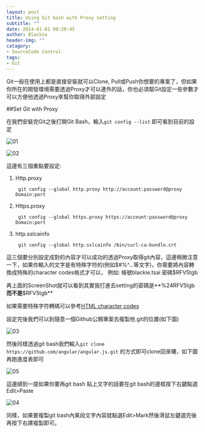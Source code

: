 ```yaml
---
layout: post
title: Using Git bash with Proxy setting
subtitle: ""
date: 2014-01-01 00:29:45
author: Blackie
header-img: ""
catagory:
- SourceCode Control
tags:
- Git
---
```


Git一般在使用上都是直接安裝就可以Clone, Pull或Push你想要的專案了，但如果你所在的開發環境需要透過Proxy才可以連外的話，你也必須幫Git設定一些參數才可以方便他透過Proxy來幫你取得外部設定

<!-- More -->

##Set Git with Proxy

在我們安裝完Git之後打開Git Bash，輸入`git config --list` 即可看到目前的設定

![01](https://dl.dropboxusercontent.com/u/20925528/%E6%8A%80%E8%A1%93Blog/blogs/20141001/01.png)

![02](https://dl.dropboxusercontent.com/u/20925528/%E6%8A%80%E8%A1%93Blog/blogs/20141001/02.png)

這邊有三個重點要設定:

1. Http.proxy

		git config --global http.proxy http://account:password@proxy Domain:port

2. Https.proxy

		git config --global https.proxy https://account:password@proxy Domain:port

3. http.sslcainfo

		git config --global http.sslcainfo /bin/curl-ca-bundle.crt


這三個要分別設定成對的內容才可以成功的透過Proxy取得git內容，這邊稍微注意一下，如果你輸入的文字是有特殊字符的(例如$#%^...等文字)，你需要將內容轉換成特殊的character codes格式才可以，
例如:
帳號blackie.tsai
密碼$RFV5tgb

再上面的ScreenShot就可以看到其實我打進去setting的密碼是**%24RFV5tgb**而不是**$RFV5tgb**

如果需要特殊字符轉碼可以參考[HTML character codes](http://www.obkb.com/dcljr/charstxt.html)

設定完後我們可以到隨意一個Github公開專案去複製他.git的位置(如下圖)

![03](https://dl.dropboxusercontent.com/u/20925528/%E6%8A%80%E8%A1%93Blog/blogs/20141001/03.png)

然後同樣透過git bash我們輸入`git clone https://github.com/angular/angular.js.git` 的方式即可clone回來瞜，如下圖再跑進度表即可

![05](https://dl.dropboxusercontent.com/u/20925528/%E6%8A%80%E8%A1%93Blog/blogs/20141001/05.png)

這邊順到一提如果你要再git bash 貼上文字的話要在git bash的邊框按下右鍵點選Edit>Paste

![04](https://dl.dropboxusercontent.com/u/20925528/%E6%8A%80%E8%A1%93Blog/blogs/20141001/04.png)

同樣，如果要複製git bash內某段文字內容就點選Edit>Mark然後滑鼠左鍵選完後再按下右建複製即可。
